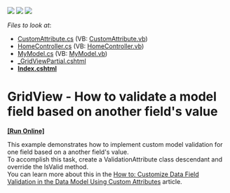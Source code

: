 <!-- default badges list -->
![](https://img.shields.io/endpoint?url=https://codecentral.devexpress.com/api/v1/VersionRange/128550990/15.1.3%2B)
[![](https://img.shields.io/badge/Open_in_DevExpress_Support_Center-FF7200?style=flat-square&logo=DevExpress&logoColor=white)](https://supportcenter.devexpress.com/ticket/details/E4824)
[![](https://img.shields.io/badge/📖_How_to_use_DevExpress_Examples-e9f6fc?style=flat-square)](https://docs.devexpress.com/GeneralInformation/403183)
<!-- default badges end -->
<!-- default file list -->
*Files to look at*:

* [CustomAttribute.cs](./CS/App_Code/CustomAttribute.cs) (VB: [CustomAttribute.vb](./VB/App_Code/CustomAttribute.vb))
* [HomeController.cs](./CS/Controllers/HomeController.cs) (VB: [HomeController.vb](./VB/Controllers/HomeController.vb))
* [MyModel.cs](./CS/Models/MyModel.cs) (VB: [MyModel.vb](./VB/Models/MyModel.vb))
* [_GridViewPartial.cshtml](./CS/Views/Home/_GridViewPartial.cshtml)
* **[Index.cshtml](./CS/Views/Home/Index.cshtml)**
<!-- default file list end -->
# GridView - How to validate a model field based on another field's value
<!-- run online -->
**[[Run Online]](https://codecentral.devexpress.com/e4824/)**
<!-- run online end -->


<p>This example demonstrates how to implement custom model validation for one field based on a another field's value.  <br />
To accomplish this task, create a ValidationAttribute class descendant and override the IsValid method.<br />
You can learn more about this in the <a href="http://msdn.microsoft.com/en-us/library/cc668224(v=vs.98).aspx">How to: Customize Data Field Validation in the Data Model Using Custom Attributes</a> article.<br />
 </p>

<br/>


